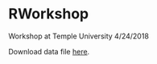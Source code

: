 # RWorkshop
Workshop at Temple University 4/24/2018

Download data file [here](https://github.com/wjschne/RWorkshop/raw/master/Data.csv).
